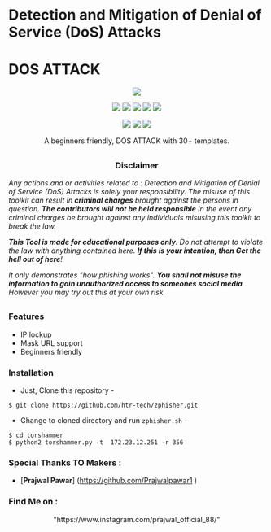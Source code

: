 #  Detection and Mitigation of Denial of Service (DoS) Attacks
# DOS ATTACK
<!-- : Detection and Mitigation of Denial of Service (DoS) Attacks -->

<p align="center">
  <img src="https://media.istockphoto.com/photos/grim-reaper-picture-id827848238?b=1&k=20&m=827848238&s=170667a&w=0&h=IaEMzVz0q7lOzp8mn0aotvZn6cYZJRV8xniPA_kmGf8=">
</p>

<p align="center">
  <img src="https://img.shields.io/badge/Version-2.2-green?style=for-the-badge">
  <img src="https://img.shields.io/github/license/htr-tech/zphisher?style=for-the-badge">
  <img src="https://img.shields.io/github/stars/htr-tech/zphisher?style=for-the-badge">
  <img src="https://img.shields.io/github/issues/htr-tech/zphisher?color=red&style=for-the-badge">
  <img src="https://img.shields.io/github/forks/htr-tech/zphisher?color=teal&style=for-the-badge">
</p>

<p align="center">
  <img src="https://img.shields.io/badge/Author-HTR--Tech-cyan?style=flat-square">
  <img src="https://img.shields.io/badge/Open%20Source-Yes-cyan?style=flat-square">
  <img src="https://img.shields.io/badge/Written%20In-Bash-cyan?style=flat-square">
</p>

<p align="center">A beginners friendly, DOS ATTACK  with 30+ templates.</p>

##

<h3><p align="center">Disclaimer</p></h3>

<i>Any actions and or activities related to : Detection and Mitigation of Denial of Service (DoS) Attacks is solely your responsibility. The misuse of this toolkit can result in <b>criminal charges</b> brought against the persons in question. <b>The contributors will not be held responsible</b> in the event any criminal charges be brought against any individuals misusing this toolkit to break the law.


<b>This Tool is made for educational purposes only</b>. Do not attempt to violate the law with anything contained here. <b>If this is your intention, then Get the hell out of here</b>!

It only demonstrates "how phishing works". <b>You shall not misuse the information to gain unauthorized access to someones social media</b>. However you may try out this at your own risk.</i>

##

### Features

- IP lockup
- Mask URL support 
- Beginners friendly


### Installation

- Just, Clone this repository -
```
$ git clone https://github.com/htr-tech/zphisher.git
```

- Change to cloned directory and run `zphisher.sh` -
```
$ cd torshammer
$ python2 torshammer.py -t  172.23.12.251 -r 356
```


### Special Thanks TO Makers :

- [**Prajwal Pawar**] (https://github.com/Prajwalpawar1 )

### Find Me on :
<p align="center">
  "https://www.instagram.com/prajwal_official_88/"

